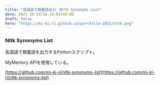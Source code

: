 ```yaml
---
title: "各国語で類義語出力　Nltk Synonyms List"
date: 2021-10-15T16:16:01+09:00
draft: false
hero: "https://mi-ki-ri.github.io/portfolio-2021/nltk.png"
---
```


### Nltk Synonyms List

各国語で類義語を出力するPythonスクリプト。

MyMemory APIを使用している。

[https://github.com/mi-ki-ri/nltk-synonyms-list](https://github.com/mi-ki-ri/nltk-synonyms-list)
